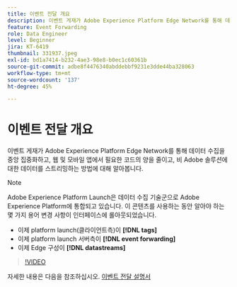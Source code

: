 ```yaml
---
title: 이벤트 전달 개요
description: 이벤트 게재가 Adobe Experience Platform Edge Network를 통해 데이터 수집을 중앙 집중화하고, 웹 및 모바일 앱에서 필요한 코드의 양을 줄이고, 비 Adobe 솔루션에 대한 데이터를 스트리밍하는 방법에 대해 알아봅니다.
feature: Event Forwarding
role: Data Engineer
level: Beginner
jira: KT-6419
thumbnail: 331937.jpeg
exl-id: bd1a7414-b232-4ae3-98e8-b0ec1c60361b
source-git-commit: adbe8f4476340abddebbf9231e3dde44ba328063
workflow-type: tm+mt
source-wordcount: '137'
ht-degree: 45%

---
```


# 이벤트 전달 개요

이벤트 게재가 Adobe Experience Platform Edge Network를 통해 데이터 수집을 중앙 집중화하고, 웹 및 모바일 앱에서 필요한 코드의 양을 줄이고, 비 Adobe 솔루션에 대한 데이터를 스트리밍하는 방법에 대해 알아봅니다.

>[!NOTE]
>
>Adobe Experience Platform Launch은 데이터 수집 기술군으로 Adobe Experience Platform에 통합되고 있습니다. 이 콘텐츠를 사용하는 동안 알아야 하는 몇 가지 용어 변경 사항이 인터페이스에 롤아웃되었습니다.
>
> * 이제 platform launch(클라이언트측)이 **[!DNL tags]**
> * 이제 platform launch 서버측이 **[!DNL event forwarding]**
> * 이제 Edge 구성이 **[!DNL datastreams]**

>[!VIDEO](https://video.tv.adobe.com/v/331937?quality=12&learn=on)

자세한 내용은 다음을 참조하십시오. [이벤트 전달 설명서](https://experienceleague.adobe.com/docs/experience-platform/tags/event-forwarding/overview.html)
